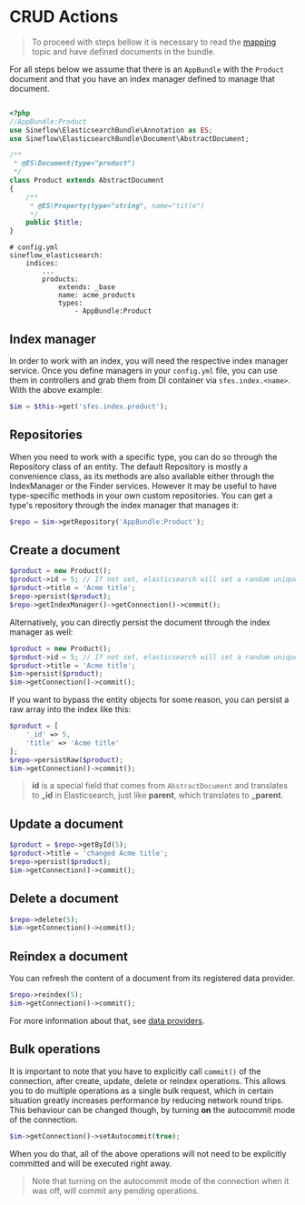 # CRUD Actions

> To proceed with steps bellow it is necessary to read the [mapping](mapping.md) topic and have defined documents in the bundle.

For all steps below we assume that there is an `AppBundle` with the `Product` document and that you have an index manager defined to manage that document.

```php

<?php
//AppBundle:Product
use Sineflow\ElasticsearchBundle\Annotation as ES;
use Sineflow\ElasticsearchBundle\Document\AbstractDocument;

/**
 * @ES\Document(type="product")
 */
class Product extends AbstractDocument
{
    /**
     * @ES\Property(type="string", name="title")
     */
    public $title;
}

```

```
# config.yml
sineflow_elasticsearch:
    indices:
        ...
        products:
            extends: _base
            name: acme_products
            types:
                - AppBundle:Product
```

## Index manager

In order to work with an index, you will need the respective index manager service.
Once you define managers in your `config.yml` file, you can use them in controllers and grab them from DI container via `sfes.index.<name>`. With the above example:

```php
$im = $this->get('sfes.index.product');
```

## Repositories

When you need to work with a specific type, you can do so through the Repository class of an entity. 
The default Repository is mostly a convenience class, as its methods are also available either through the IndexManager or the Finder services. However it may be useful to have type-specific methods in your own custom repositories.
You can get a type's repository through the index manager that manages it:

```php
$repo = $im->getRepository('AppBundle:Product');
```

## Create a document

```php
$product = new Product();
$product->id = 5; // If not set, elasticsearch will set a random unique id.
$product->title = 'Acme title';
$repo->persist($product);
$repo->getIndexManager()->getConnection()->commit();
```

Alternatively, you can directly persist the document through the index manager as well:
```php
$product = new Product();
$product->id = 5; // If not set, elasticsearch will set a random unique id.
$product->title = 'Acme title';
$im->persist($product);
$im->getConnection()->commit();
```


If you want to bypass the entity objects for some reason, you can persist a raw array into the index like this:

```php
$product = [
    '_id' => 5,
    'title' => 'Acme title'
];
$repo->persistRaw($product);
$im->getConnection()->commit();
```

> **id** is a special field that comes from `AbstractDocument` and translates to **\_id** in Elasticsearch, just like **parent**, which translates to **\_parent**.

## Update a document

```php
$product = $repo->getById(5);
$product->title = 'changed Acme title';
$repo->persist($product);
$im->getConnection()->commit();
```

## Delete a document

```php
$repo->delete(5);
$im->getConnection()->commit();
```

## Reindex a document

You can refresh the content of a document from its registered data provider.
```php
$repo->reindex(5);
$im->getConnection()->commit();
```
For more information about that, see [data providers](dataproviders.md).

## Bulk operations

It is important to note that you have to explicitly call `commit()` of the connection, after create, update, delete or reindex operations. This allows you to do multiple operations as a single bulk request, which in certain situation greatly increases performance by reducing network round trips. 
This behaviour can be changed though, by turning **on** the autocommit mode of the connection.

```php
$im->getConnection()->setAutocommit(true);
```
When you do that, all of the above operations will not need to be explicitly committed and will be executed right away.

> Note that turning on the autocommit mode of the connection when it was off, will commit any pending operations.

